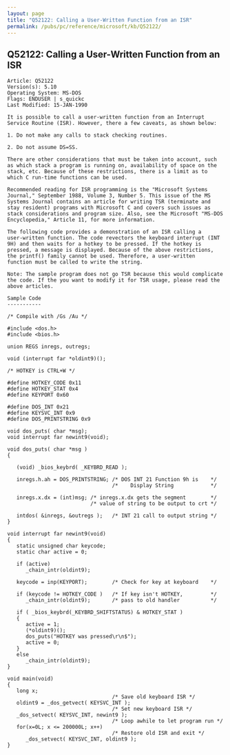 ```yaml
---
layout: page
title: "Q52122: Calling a User-Written Function from an ISR"
permalink: /pubs/pc/reference/microsoft/kb/Q52122/
---
```


## Q52122: Calling a User-Written Function from an ISR

	Article: Q52122
	Version(s): 5.10
	Operating System: MS-DOS
	Flags: ENDUSER | s_quickc
	Last Modified: 15-JAN-1990
	
	It is possible to call a user-written function from an Interrupt
	Service Routine (ISR). However, there a few caveats, as shown below:
	
	1. Do not make any calls to stack checking routines.
	
	2. Do not assume DS=SS.
	
	There are other considerations that must be taken into account, such
	as which stack a program is running on, availability of space on the
	stack, etc. Because of these restrictions, there is a limit as to
	which C run-time functions can be used.
	
	Recommended reading for ISR programming is the "Microsoft Systems
	Journal," September 1988, Volume 3, Number 5. This issue of the MS
	Systems Journal contains an article for writing TSR (terminate and
	stay resident) programs with Microsoft C and covers such issues as
	stack considerations and program size. Also, see the Microsoft "MS-DOS
	Encyclopedia," Article 11, for more information.
	
	The following code provides a demonstration of an ISR calling a
	user-written function. The code revectors the keyboard interrupt (INT
	9H) and then waits for a hotkey to be pressed. If the hotkey is
	pressed, a message is displayed. Because of the above restrictions,
	the printf() family cannot be used. Therefore, a user-written
	function must be called to write the string.
	
	Note: The sample program does not go TSR because this would complicate
	the code. If the you want to modify it for TSR usage, please read the
	above articles.
	
	Sample Code
	-----------
	
	/* Compile with /Gs /Au */
	
	#include <dos.h>
	#include <bios.h>
	
	union REGS inregs, outregs;
	
	void (interrupt far *oldint9)();
	
	/* HOTKEY is CTRL+W */
	
	#define HOTKEY_CODE 0x11
	#define HOTKEY_STAT 0x4
	#define KEYPORT 0x60
	
	#define DOS_INT 0x21
	#define KEYSVC_INT 0x9
	#define DOS_PRINTSTRING 0x9
	
	void dos_puts( char *msg);
	void interrupt far newint9(void);
	
	void dos_puts( char *msg )
	{
	
	   (void) _bios_keybrd( _KEYBRD_READ );
	
	   inregs.h.ah = DOS_PRINTSTRING; /* DOS INT 21 Function 9h is    */
	                                  /*    Display String            */
	
	   inregs.x.dx = (int)msg; /* inregs.x.dx gets the segment        */
	                           /* value of string to be output to crt */
	
	   intdos( &inregs, &outregs );   /* INT 21 call to output string */
	}
	
	void interrupt far newint9(void)
	{
	   static unsigned char keycode;
	   static char active = 0;
	
	   if (active)
	      _chain_intr(oldint9);
	
	   keycode = inp(KEYPORT);        /* Check for key at keyboard    */
	
	   if (keycode != HOTKEY_CODE )   /* If key isn't HOTKEY,         */
	      _chain_intr(oldint9);       /* pass to old handler          */
	
	   if ( _bios_keybrd(_KEYBRD_SHIFTSTATUS) & HOTKEY_STAT )
	   {
	      active = 1;
	      (*oldint9)();
	      dos_puts("HOTKEY was pressed\r\n$");
	      active = 0;
	   }
	   else
	      _chain_intr(oldint9);
	}
	
	void main(void)
	{
	   long x;
	                                  /* Save old keyboard ISR */
	   oldint9 = _dos_getvect( KEYSVC_INT );
	                                  /* Set new keyboard ISR */
	   _dos_setvect( KEYSVC_INT, newint9 );
	                                  /* Loop awhile to let program run */
	   for(x=0L; x <= 200000L; x++)
	                                  /* Restore old ISR and exit */
	      _dos_setvect( KEYSVC_INT, oldint9 );
	}
